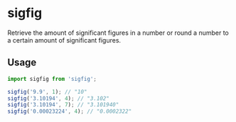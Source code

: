 # sigfig

Retrieve the amount of significant figures in a number or round a number to a certain amount of significant figures.

## Usage

```javascript
import sigfig from 'sigfig';

sigfig('9.9', 1); // "10"
sigfig('3.10194', 4); // "3.102"
sigfig('3.10194', 7); // "3.101940"
sigfig('0.00023224', 4); // "0.0002322"
```
